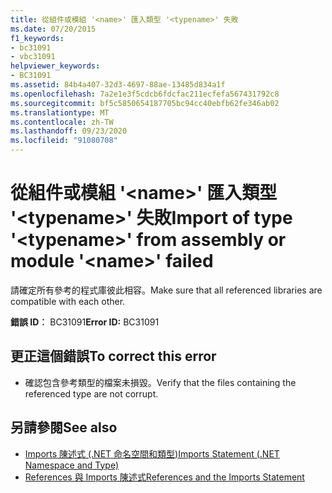```yaml
---
title: 從組件或模組 '<name>' 匯入類型 '<typename>' 失敗
ms.date: 07/20/2015
f1_keywords:
- bc31091
- vbc31091
helpviewer_keywords:
- BC31091
ms.assetid: 84b4a407-32d3-4697-88ae-13485d834a1f
ms.openlocfilehash: 7a2e1e3f5cdcb6fdcfac211ecfefa567431792c8
ms.sourcegitcommit: bf5c5850654187705bc94cc40ebfb62fe346ab02
ms.translationtype: MT
ms.contentlocale: zh-TW
ms.lasthandoff: 09/23/2020
ms.locfileid: "91080708"
---
```

# <a name="import-of-type-typename-from-assembly-or-module-name-failed"></a><span data-ttu-id="f7e02-102">從組件或模組 '\<name>' 匯入類型 '\<typename>' 失敗</span><span class="sxs-lookup"><span data-stu-id="f7e02-102">Import of type '\<typename>' from assembly or module '\<name>' failed</span></span>

<span data-ttu-id="f7e02-103">請確定所有參考的程式庫彼此相容。</span><span class="sxs-lookup"><span data-stu-id="f7e02-103">Make sure that all referenced libraries are compatible with each other.</span></span>  
  
 <span data-ttu-id="f7e02-104">**錯誤 ID︰** BC31091</span><span class="sxs-lookup"><span data-stu-id="f7e02-104">**Error ID:** BC31091</span></span>  
  
## <a name="to-correct-this-error"></a><span data-ttu-id="f7e02-105">更正這個錯誤</span><span class="sxs-lookup"><span data-stu-id="f7e02-105">To correct this error</span></span>  
  
- <span data-ttu-id="f7e02-106">確認包含參考類型的檔案未損毀。</span><span class="sxs-lookup"><span data-stu-id="f7e02-106">Verify that the files containing the referenced type are not corrupt.</span></span>  
  
## <a name="see-also"></a><span data-ttu-id="f7e02-107">另請參閱</span><span class="sxs-lookup"><span data-stu-id="f7e02-107">See also</span></span>

- [<span data-ttu-id="f7e02-108">Imports 陳述式 (.NET 命名空間和類型)</span><span class="sxs-lookup"><span data-stu-id="f7e02-108">Imports Statement (.NET Namespace and Type)</span></span>](../language-reference/statements/imports-statement-net-namespace-and-type.md)
- [<span data-ttu-id="f7e02-109">References 與 Imports 陳述式</span><span class="sxs-lookup"><span data-stu-id="f7e02-109">References and the Imports Statement</span></span>](../programming-guide/program-structure/references-and-the-imports-statement.md)
